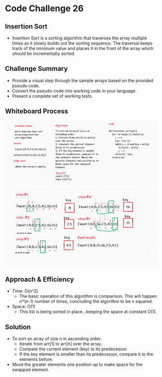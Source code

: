 # Code Challenge 26

## Insertion Sort
  * Insertion Sort is a sorting algorithm that traverses the array multiple times as it slowly builds out the sorting sequence. The traversal keeps track of the minimum value and places it in the front of the array which should be incrementally sorted.

## Challenge Summary
  * Provide a visual step through the sample arrays based on the provided pseudo code.
  * Convert the pseudo-code into working code in your language.
  * Present a complete set of working tests.
  
## Whiteboard Process
![Insertion Sort](../../images/code-challange-26.png)
![Trace Example](../../images/code-trace-26.png)

## Approach & Efficiency
  * Time: O(n^2)
    - The basic operation of this algorithm is comparison. This will happen n*(n-1) number of times, concluding the algorithm to be n squared.
  * Space: O(1)
    - This list is being sorted in place…keeping the space at constant O(1).

## Solution
* To sort an array of size n in ascending order:
    - Iterate from arr[1] to arr[n] over the array.
    - Compare the current element (key) to its predecessor.
    - If the key element is smaller than its predecessor, compare it to the elements before.
* Move the greater elements one position up to make space for the swapped element.
